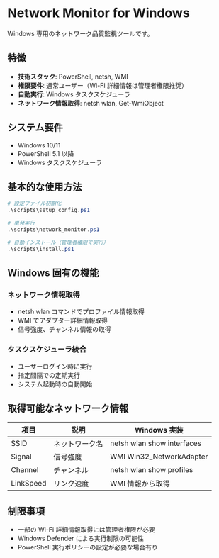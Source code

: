 # Network Monitor for Windows

Windows 専用のネットワーク品質監視ツールです。

## 特徴

- **技術スタック**: PowerShell, netsh, WMI
- **権限要件**: 通常ユーザー（Wi-Fi 詳細情報は管理者権限推奨）
- **自動実行**: Windows タスクスケジューラ
- **ネットワーク情報取得**: netsh wlan, Get-WmiObject

## システム要件

- Windows 10/11
- PowerShell 5.1 以降
- Windows タスクスケジューラ

## 基本的な使用方法

```powershell
# 設定ファイル初期化
.\scripts\setup_config.ps1

# 単発実行
.\scripts\network_monitor.ps1

# 自動インストール（管理者権限で実行）
.\scripts\install.ps1
```

## Windows 固有の機能

### ネットワーク情報取得

- netsh wlan コマンドでプロファイル情報取得
- WMI でアダプター詳細情報取得
- 信号強度、チャンネル情報の取得

### タスクスケジューラ統合

- ユーザーログイン時に実行
- 指定間隔での定期実行
- システム起動時の自動開始

## 取得可能なネットワーク情報

| 項目      | 説明           | Windows 実装               |
| --------- | -------------- | -------------------------- |
| SSID      | ネットワーク名 | netsh wlan show interfaces |
| Signal    | 信号強度       | WMI Win32_NetworkAdapter   |
| Channel   | チャンネル     | netsh wlan show profiles   |
| LinkSpeed | リンク速度     | WMI 情報から取得           |

## 制限事項

- 一部の Wi-Fi 詳細情報取得には管理者権限が必要
- Windows Defender による実行制限の可能性
- PowerShell 実行ポリシーの設定が必要な場合有り
